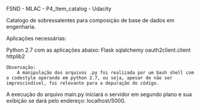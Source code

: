 FSND - MLAC - P4_Item_catalog - Udacity

Catalogo de sobressalentes para composição de base de dados em engenharia.

Aplicações necessárias:

Python 2.7 com as aplicações abaixo:
Flask
sqlalchemy
oauth2client.client
httplib2

    Observação:
        A manipulação dos arquivos .py foi realizada por um bash shell com o codestyle operando em python 2.7, ou seja, apesar de não ser imprescindível, foi relevante para a depuração do código.
  
A execução do arquivo main.py iniciará o servidor em segundo plano e sua exibição se dará pelo endereço:
localhost/5000.